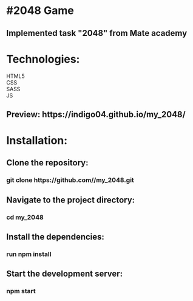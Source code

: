 <h1>#2048 Game</h1>
<h2>Implemented task "2048" from Mate academy</h2>
<h1>Technologies:</h1> 
HTML5</br>
CSS</br>
SASS</br>
JS</br>
<h2>Preview: https://indigo04.github.io/my_2048/</h2>
<h1>Installation:</h1>
<h2>Clone the repository:</h2>
<h3>git clone https://github.com/<username>/my_2048.git</h3>
<h2>Navigate to the project directory:</h2>
<h3>cd my_2048</h3>
<h2>Install the dependencies:</h2>
<h3>run npm install</h3>
<h2>Start the development server:</h2>
<h3>npm start</h3>
